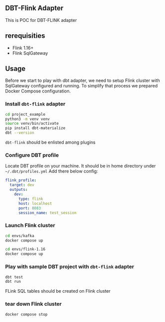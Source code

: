 ## DBT-Flink Adapter

This is POC for DBT-FLINK adapter

## rerequisities

* Flink 1.16+
* Flink SqlGateway

## Usage

Before we start to play with dbt adapter, we need to setup Flink cluster with SqlGateway configured and running.
To simplify that process we prepared Docker Compose configuration.

### Install `dbt-flink` adapter

```bash
cd project_example
python3 -m venv venv
source venv/bin/activate
pip install dbt-materialize
dbt --version
```
`dbt-flink` should be enlisted among plugins

### Configure DBT profile
Locate DBT profile on your machine.
It should be in home directory under `~/.dbt/profiles.yml`
Add there below config:
```yml
flink_profile:
  target: dev
  outputs:
    dev:
      type: flink
      host: localhost
      port: 8083
      session_name: test_session
```


### Launch Flink cluster

```bash
cd envs/kafka
docker compose up

cd envs/flink-1.16
docker compose up
```

### Play with sample DBT project with `dbt-flink` adapter
```bash
dbt test
dbt run
```

FLink SQL tables should be created on Flink cluster

### tear down Flink cluster

```bash
docker compose stop
```
